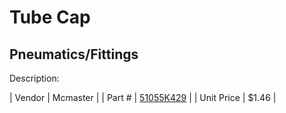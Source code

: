 # Tube Cap
## Pneumatics/Fittings
Description: 	 

| Vendor | Mcmaster | 
| Part # | [51055K429](http://www.mcmaster.com/) | 
| Unit Price | $1.46 | 
